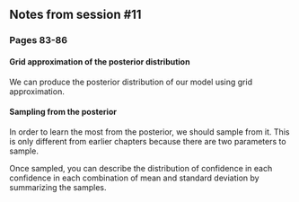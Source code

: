 ## Notes from session #11
### Pages 83-86


#### Grid approximation of the posterior distribution

We can produce the posterior distribution of our model using grid approximation.

#### Sampling from the posterior

In order to learn the most from the posterior, we should sample from it. This is only different from earlier chapters because there are two parameters to sample. 

Once sampled, you can describe the distribution of confidence in each confidence in each combination of mean and standard deviation by summarizing the samples.